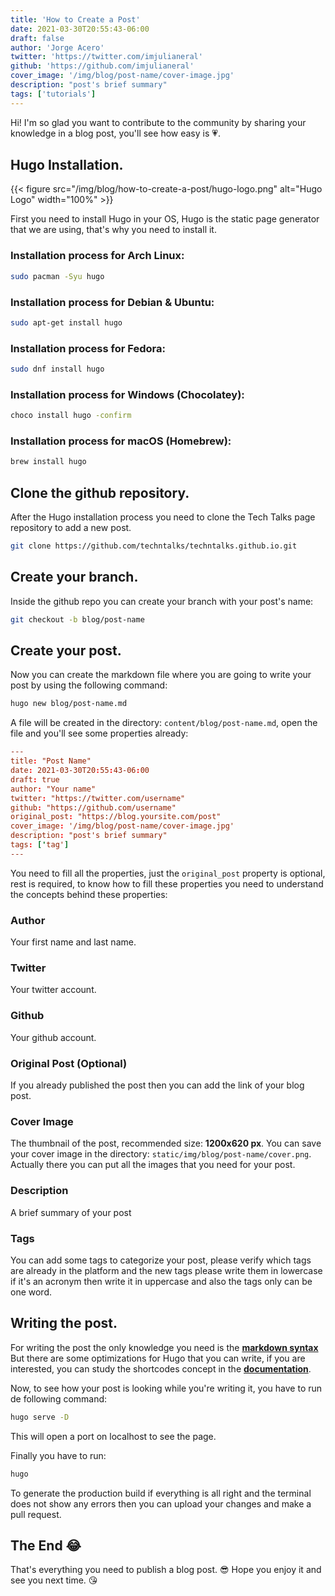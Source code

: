 ```yaml
---
title: 'How to Create a Post'
date: 2021-03-30T20:55:43-06:00
draft: false
author: 'Jorge Acero'
twitter: 'https://twitter.com/imjulianeral'
github: 'https://github.com/imjulianeral'
cover_image: '/img/blog/post-name/cover-image.jpg'
description: "post's brief summary"
tags: ['tutorials']
---
```


Hi! I'm so glad you want to contribute to the community by sharing your knowledge in a blog post, you'll see how easy is 💗.

## Hugo Installation.

{{< figure src="/img/blog/how-to-create-a-post/hugo-logo.png" alt="Hugo Logo" width="100%" >}}

First you need to install Hugo in your OS, Hugo is the static page generator that we are using, that's why you need to install it.

### Installation process for Arch Linux:

```bash
sudo pacman -Syu hugo
```

### Installation process for Debian & Ubuntu:

```bash
sudo apt-get install hugo
```

### Installation process for Fedora:

```bash
sudo dnf install hugo
```

### Installation process for Windows (Chocolatey):

```bash
choco install hugo -confirm
```

### Installation process for macOS (Homebrew):

```bash
brew install hugo
```

## Clone the github repository.

After the Hugo installation process you need to clone the Tech Talks page repository to add a new post.

```bash
git clone https://github.com/techntalks/techntalks.github.io.git
```

## Create your branch.

Inside the github repo you can create your branch with your post's name:

```bash
git checkout -b blog/post-name
```

## Create your post.

Now you can create the markdown file where you are going to write your post by using the following command:

```bash
hugo new blog/post-name.md
```

A file will be created in the directory: `content/blog/post-name.md`, open the file and you'll see some properties already:

```toml
---
title: "Post Name"
date: 2021-03-30T20:55:43-06:00
draft: true
author: "Your name"
twitter: "https://twitter.com/username"
github: "https://github.com/username"
original_post: "https://blog.yoursite.com/post"
cover_image: '/img/blog/post-name/cover-image.jpg'
description: "post's brief summary"
tags: ['tag']
---
```

You need to fill all the properties, just the `original_post` property is optional, rest is required, to know how to fill these properties you need to understand the concepts behind these properties:

### Author

Your first name and last name.

### Twitter

Your twitter account.

### Github

Your github account.

### Original Post (Optional)

If you already published the post then you can add the link of your blog post.

### Cover Image

The thumbnail of the post, recommended size: **1200x620 px**.
You can save your cover image in the directory: `static/img/blog/post-name/cover.png`. Actually there you can put all the images that you need for your post.

### Description

A brief summary of your post

### Tags

You can add some tags to categorize your post, please verify which tags are already in the platform and the new tags please write them in lowercase if it's an acronym then write it in uppercase and also the tags only can be one word.

## Writing the post.

For writing the post the only knowledge you need is the **[markdown syntax](https://www.markdownguide.org/basic-syntax/)** But there are some optimizations for Hugo that you can write, if you are interested, you can study the shortcodes concept in the **[documentation](https://www.markdownguide.org/basic-syntax/)**.

Now, to see how your post is looking while you're writing it, you have to run de following command:

```bash
hugo serve -D
```

This will open a port on localhost to see the page.

Finally you have to run:

```bash
hugo
```

To generate the production build if everything is all right and the terminal does not show any errors then you can upload your changes and make a pull request.

## The End 😂

That's everything you need to publish a blog post. 😎
Hope you enjoy it and see you next time. 😘
